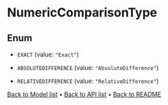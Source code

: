 

# NumericComparisonType

## Enum


* `EXACT` (value: `"Exact"`)

* `ABSOLUTEDIFFERENCE` (value: `"AbsoluteDifference"`)

* `RELATIVEDIFFERENCE` (value: `"RelativeDifference"`)



[Back to Model list](../README.md#documentation-for-models) &#8226; [Back to API list](../README.md#documentation-for-api-endpoints) &#8226; [Back to README](../README.md)



